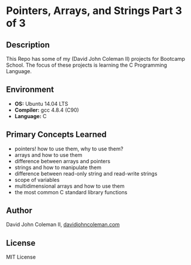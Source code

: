 # Pointers, Arrays, and Strings Part 3 of 3

## Description

This Repo has some of my (David John Coleman II) projects for Bootcamp School.
The focus of these projects is learning the C Programming Language.

## Environment

* __OS:__ Ubuntu 14.04 LTS
* __Compiler:__ gcc 4.8.4 (C90)
* __Language:__ C

## Primary Concepts Learned

* pointers! how to use them, why to use them?
* arrays and how to use them
* difference between arrays and pointers
* strings and how to manipulate them
* difference between read-only string and read-write strings
* scope of variables
* multidimensional arrays and how to use them
* the most common C standard library functions

## Author

David John Coleman II, [davidjohncoleman.com](http://www.davidjohncoleman.com/)

## License

MIT License